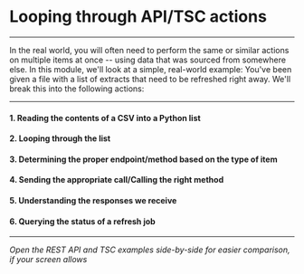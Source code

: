# Looping through API/TSC actions
---
In the real world, you will often need to perform the same or similar actions on multiple items at once -- using data that was sourced from somewhere else. In this module, we'll look at a simple, real-world example: You've been given a file with a list of extracts that need to be refreshed right away. We'll break this into the following actions:

---

#### 1. Reading the contents of a CSV into a Python list
#### 2. Looping through the list
#### 3. Determining the proper endpoint/method based on the type of item
#### 4. Sending the appropriate call/Calling the right method
#### 5. Understanding the responses we receive
#### 6. Querying the status of a refresh job

---
*Open the REST API and TSC examples side-by-side for easier comparison, if your screen allows*

